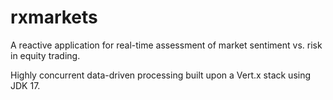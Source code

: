 # rxmarkets
A reactive application for real-time assessment of market sentiment vs. risk in equity trading.

Highly concurrent data-driven processing built upon a Vert.x stack using JDK 17. 
